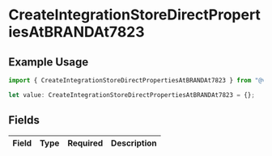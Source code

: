 # CreateIntegrationStoreDirectPropertiesAtBRANDAt7823

## Example Usage

```typescript
import { CreateIntegrationStoreDirectPropertiesAtBRANDAt7823 } from "@vercel/sdk/models/createintegrationstoredirectop.js";

let value: CreateIntegrationStoreDirectPropertiesAtBRANDAt7823 = {};
```

## Fields

| Field       | Type        | Required    | Description |
| ----------- | ----------- | ----------- | ----------- |